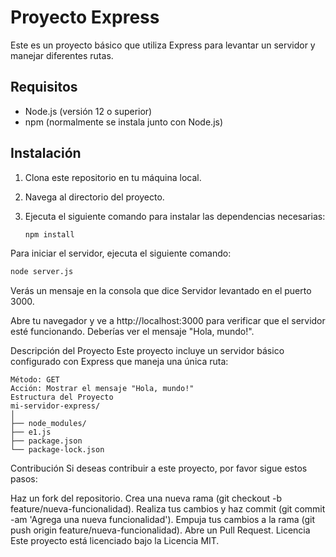# Proyecto Express

Este es un proyecto básico que utiliza Express para levantar un servidor y manejar diferentes rutas.

## Requisitos

- Node.js (versión 12 o superior)
- npm (normalmente se instala junto con Node.js)

## Instalación

1. Clona este repositorio en tu máquina local.
2. Navega al directorio del proyecto.
3. Ejecuta el siguiente comando para instalar las dependencias necesarias:

   ```sh
   npm install
    ```
Para iniciar el servidor, ejecuta el siguiente comando:

 ```sh
node server.js
```
Verás un mensaje en la consola que dice Servidor levantado en el puerto 3000.

Abre tu navegador y ve a http://localhost:3000 para verificar que el servidor esté funcionando. Deberías ver el mensaje "Hola, mundo!".

Descripción del Proyecto
Este proyecto incluye un servidor básico configurado con Express que maneja una única ruta:

 ```Ruta: /
Método: GET
Acción: Mostrar el mensaje "Hola, mundo!"
Estructura del Proyecto
mi-servidor-express/
│
├── node_modules/
├── e1.js
├── package.json
└── package-lock.json
 ```
Contribución
Si deseas contribuir a este proyecto, por favor sigue estos pasos:

Haz un fork del repositorio.
Crea una nueva rama (git checkout -b feature/nueva-funcionalidad).
Realiza tus cambios y haz commit (git commit -am 'Agrega una nueva funcionalidad').
Empuja tus cambios a la rama (git push origin feature/nueva-funcionalidad).
Abre un Pull Request.
Licencia
Este proyecto está licenciado bajo la Licencia MIT. 
